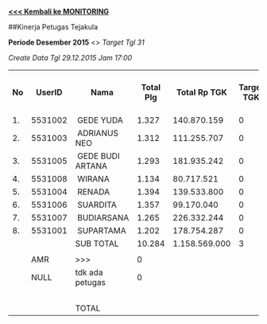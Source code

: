 **[<<< Kembali ke MONITORING](https://github.com/suriawan/Area-Bali-Utara/blob/master/TUSBUNG.md)**


##Kinerja Petugas Tejakula

**Periode Desember 2015** <> _Target Tgl 31_


_Create Data Tgl 29.12.2015 Jam 17:00_


<table><tbody><tr><th>No</th><th>UserID</th><th>Nama</th><th>Total Plg</th><th>Total Rp TGK</th><th>Target TGK</th><th>Realisasi Saldo TGK (Blm Lunas)</th><th>% Pencapaian Thd Target TGK</th><th>BOBOT SLA</th><th>PK 1 Bln - Blm Lunas</th><th>PK 2 Bln - Blm Lunas</th><th>PK 3 Bln - Blm Lunas</th><th>PK 4 Bln - Blm Lunas</th></tr><tr><td>1.</td><td>5531002</td><td>&nbsp;GEDE YUDA</td><td>1.327</td><td>140.870.159</td><td>0</td><td>68.577</td><td>-17144050%</td><td>0,00%</td><td>1</td><td>0</td><td>0</td><td>0</td></tr><tr><td>2.</td><td>5531003</td><td>&nbsp;ADRIANUS NEO</td><td>1.312</td><td>111.255.707</td><td>0</td><td>10.862</td><td>-2715300%</td><td>0,00%</td><td>1</td><td>0</td><td>0</td><td>0</td></tr><tr><td>3.</td><td>5531005</td><td>&nbsp;GEDE BUDI ARTANA</td><td>1.293</td><td>181.935.242</td><td>0</td><td>1.367.887</td><td>-341971550%</td><td>0,00%</td><td>6</td><td>0</td><td>0</td><td>0</td></tr><tr><td>4.</td><td>5531008</td><td>&nbsp;WIRANA</td><td>1.134</td><td>80.717.521</td><td>0</td><td>472.343</td><td>-118085550%</td><td>0,00%</td><td>9</td><td>0</td><td>0</td><td>0</td></tr><tr><td>5.</td><td>5531004</td><td>&nbsp;RENADA</td><td>1.394</td><td>139.533.800</td><td>0</td><td>3.803.394</td><td>-950848300%</td><td>0,00%</td><td>44</td><td>0</td><td>0</td><td>0</td></tr><tr><td>6.</td><td>5531006</td><td>&nbsp;SUARDITA</td><td>1.357</td><td>99.170.040</td><td>0</td><td>628.712</td><td>-157177800%</td><td>0,00%</td><td>11</td><td>0</td><td>0</td><td>0</td></tr><tr><td>7.</td><td>5531007</td><td>&nbsp;BUDIARSANA</td><td>1.265</td><td>226.332.244</td><td>0</td><td>3.882.009</td><td>-970502050%</td><td>0,00%</td><td>29</td><td>0</td><td>0</td><td>0</td></tr><tr><td>8.</td><td>5531001</td><td>&nbsp;SUPARTAMA</td><td>1.202</td><td>178.754.287</td><td>0</td><td>7.916.777</td><td>-1979194050%</td><td>0,00%</td><td>8</td><td>0</td><td>0</td><td>0</td></tr><tr><td> </td><td> </td><td>SUB TOTAL</td><td>10.284</td><td>1.158.569.000</td><td>3</td><td>18.150.561</td><td>-567204831%</td><td>0,00%</td><td>109</td><td>0</td><td>0</td><td>0</td></tr><tr><td> </td><td> </td><td> </td><td> </td><td> </td><td> </td><td> </td><td> </td><td> </td><td> </td><td> </td><td> </td><td> </td></tr><tr><td> </td><td>AMR</td><td>&gt;&gt;&gt;</td><td>0</td><td> </td><td> </td><td> - </td><td> </td><td> </td><td>0</td><td>0</td><td>0</td><td>0</td></tr><tr><td> </td><td>NULL</td><td>tdk ada petugas</td><td>0</td><td> </td><td> </td><td> - </td><td> </td><td> </td><td>0</td><td>0</td><td>0</td><td> </td></tr><tr><td> </td><td> </td><td> </td><td> </td><td> </td><td> </td><td> - </td><td> </td><td> </td><td> - </td><td> - </td><td> - </td><td> - </td></tr><tr><td> </td><td> </td><td>TOTAL</td><td> </td><td> </td><td> </td><td> 18.150.561 </td><td> </td><td> </td><td> 109 </td><td> - </td><td> - </td><td> - </td></tr></tbody></table>
